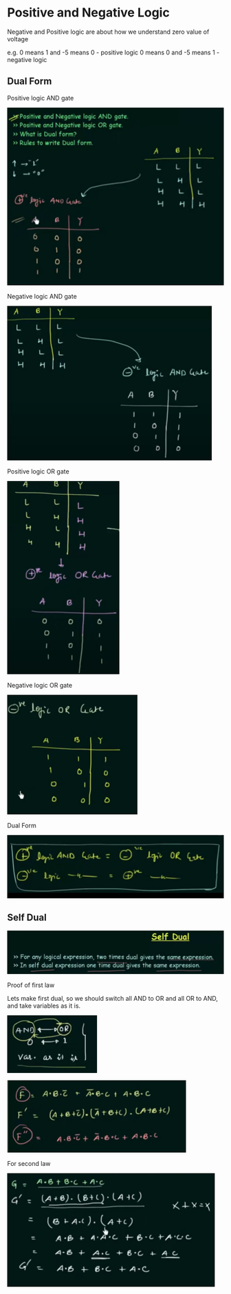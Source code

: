 # Positive and Negative Logic

Negative and Positive logic are about how we understand zero value 
of voltage 

e.g. 0 means 1 and -5 means 0 - positive logic
    0 means 0 and -5 means 1 - negative logic

## Dual Form

Positive logic AND gate

![img.png](img.png)

Negative logic AND gate

![img_1.png](img_1.png)

Positive logic OR gate

![img_2.png](img_2.png)

Negative logic OR gate

![img_3.png](img_3.png)

Dual Form

![img_4.png](img_4.png)

## Self Dual

![img_5.png](img_5.png)

Proof of first law 

Lets make first dual, so we should switch all AND to OR
and all OR to AND, and take variables as it is.

![img_6.png](img_6.png)

![img_7.png](img_7.png)

For second law

![img_8.png](img_8.png)

